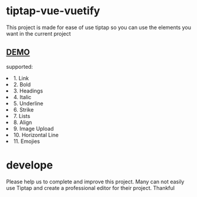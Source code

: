# tiptap-vue-vuetify

This project is made for ease of use tiptap so you can use the elements you want in the current project

<h2><a href="https://mohammadyousefidev.github.io/tiptap-vue-vuetify/">DEMO</a></h2>

supported:

<li> 1. Link </li>
<li> 2. Bold </li>
<li> 3. Headings </li>
<li> 4. Italic </li>
<li> 5. Underline </li>
<li> 6. Strike </li>
<li> 7. Lists </li>
<li> 8. Align </li>
<li> 9. Image Upload </li>
<li> 10. Horizontal Line </li>
<li> 11. Emojies </li>

# develope
Please help us to complete and improve this project. Many can not easily use Tiptap and create a professional editor for their project. Thankful
